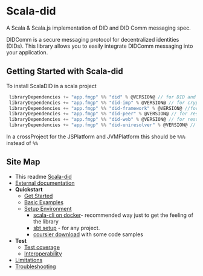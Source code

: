 # Scala-did

A Scala & Scala.js implementation of DID and DID Comm messaging spec.

DIDComm is a secure messaging protocol for decentralized identities (DIDs).
This library allows you to easily integrate DIDComm messaging into your application.

## Getting Started with Scala-did

To install ScalaDID in a scala project

```scala
 libraryDependencies += "app.fmgp" %% "did" % @VERSION@ // for DID and DID Comm
 libraryDependencies += "app.fmgp" %% "did-imp" % @VERSION@ // for crypto implementation
 libraryDependencies += "app.fmgp" %% "did-framework" % @VERSION@ //for utils
 libraryDependencies += "app.fmgp" %% "did-peer" % @VERSION@ // for resolver of the did method `peer`
 libraryDependencies += "app.fmgp" %% "did-web" % @VERSION@ // for resolver the did method `web`
 libraryDependencies += "app.fmgp" %% "did-uniresolver" % @VERSION@ // for calling the resolver uniresolver
```

In a crossProject for the JSPlatform and JVMPlatform this should be `%%%` instead of `%%`


## Site Map

- This readme [Scala-did](./readme.md)
- [External documentation](./external-documentation.md)
- **Quickstart**
  - [Get Started](./quickstart-get-started.md)
  - [Basic Examples](./quickstart-basic-examples.md)
  - [Setup Environment](./quickstart-setup-environment.md)
    - [scala-cli on docker](./quickstart-setup-environment.md#scala-cli-on-docker)- recommended way just to get the feeling of the library
    - [sbt setup](./quickstart-setup-environment.md#sbt-setup) - for any project.
    - [coursier download](./quickstart-setup-environment.md#coursier-download)
  with some code samples
- **Test**
  - [Test coverage](./test-coverage.md)
  - [Interoperability](./test-interoperability.md)
- [Limitations](./limitations.md)
- [Troubleshooting](./troubleshooting.md)
